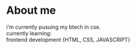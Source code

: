 # About me
i'm currently pusuing my btech in cse.
<br>
currently learning:
<br>
frontend development {HTML, CSS, JAVASCRIPT}
<br>



